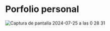 # Porfolio personal

![Captura de pantalla 2024-07-25 a las 0 28 31](https://github.com/user-attachments/assets/c5677ae3-8650-48a8-8b26-27615e39a770)
